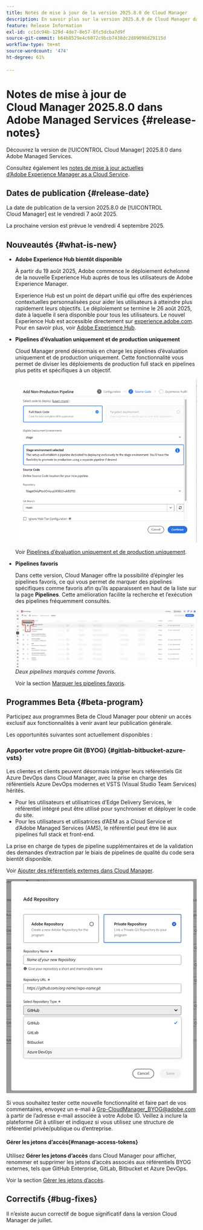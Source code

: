 ```yaml
---
title: Notes de mise à jour de la version 2025.8.0 de Cloud Manager
description: En savoir plus sur la version 2025.8.0 de Cloud Manager dans Adobe Managed Services.
feature: Release Information
exl-id: cc1dc94b-129d-4de7-8e57-8fc5dcba7d9f
source-git-commit: b64b8529e4c6072c9bcb7438dc2d89098d29115d
workflow-type: tm+mt
source-wordcount: '474'
ht-degree: 61%

---
```


# Notes de mise à jour de Cloud Manager 2025.8.0 dans Adobe Managed Services {#release-notes}

<!-- RELEASE WIKI  https://wiki.corp.adobe.com/display/DMSArchitecture/Cloud+Manager+2025.04.0+Release -->

Découvrez la version de [!UICONTROL Cloud Manager] 2025.8.0 dans Adobe Managed Services.

Consultez également les [notes de mise à jour actuelles d’Adobe Experience Manager as a Cloud Service](https://experienceleague.adobe.com/fr/docs/experience-manager-cloud-service/content/release-notes/home).

## Dates de publication {#release-date}

La date de publication de la version 2025.8.0 de [!UICONTROL Cloud Manager] est le vendredi 7 août 2025.

<!-- There are no significant new features or bug fixes in the May Cloud Manager release. -->

La prochaine version est prévue le vendredi 4 septembre 2025.

<!-- SAVE FOR FUTURE POSSIBLE USE There are no significant new features or bug fixes in the May Cloud Manager release. -->


## Nouveautés {#what-is-new}

* **Adobe Experience Hub bientôt disponible**

  À partir du 19 août 2025, Adobe commence le déploiement échelonné de la nouvelle Experience Hub auprès de tous les utilisateurs de Adobe Experience Manager.

  Experience Hub est un point de départ unifié qui offre des expériences contextuelles personnalisées pour aider les utilisateurs à atteindre plus rapidement leurs objectifs. Le déploiement se termine le 26 août 2025, date à laquelle il sera disponible pour tous les utilisateurs. Le nouvel Experience Hub est accessible directement sur [experience.adobe.com](https://experience.adobe.com/). Pour en savoir plus, voir [Adobe Experience Hub](/help/experience-hub.md).

* **Pipelines d’évaluation uniquement et de production uniquement**

  Cloud Manager prend désormais en charge les pipelines d’évaluation uniquement et de production uniquement. Cette fonctionnalité vous permet de diviser les déploiements de production full stack en pipelines plus petits et spécifiques à un objectif. <!-- This feature went into GA from Private beta in the June 5, 2025 CM release -->

  ![Boîte de dialogue Ajouter un pipeline hors production avec le bouton radio Code de pile complète sélectionné et Environnement d’évaluation sélectionné](/help/release-notes/assets/add-non-production-pipeline.png)

  Voir [Pipelines d’évaluation uniquement et de production uniquement](/help/using/stage-prod-only.md).

* **Pipelines favoris**

  Dans cette version, Cloud Manager offre la possibilité d’épingler les pipelines favoris, ce qui vous permet de marquer des pipelines spécifiques comme favoris afin qu’ils apparaissent en haut de la liste sur la page **Pipelines**. Cette amélioration facilite la recherche et l’exécution des pipelines fréquemment consultés. <!-- CMGR-68293 -->

  ![Pipelines marqués comme favoris](/help/release-notes/assets/pipeline-favorites.png) *Deux pipelines marqués comme favoris.*

  Voir la section [Marquer les pipelines favoris](/help/using/managing-pipelines.md#pipeline-favorites).


## Programmes Beta {#beta-program}

Participez aux programmes Beta de Cloud Manager pour obtenir un accès exclusif aux fonctionnalités à venir avant leur publication générale.

Les opportunités suivantes sont actuellement disponibles :


### Apporter votre propre Git (BYOG) {#gitlab-bitbucket-azure-vsts}

<!-- BOTH CS & AMS -->

Les clientes et clients peuvent désormais intégrer leurs référentiels Git Azure DevOps dans Cloud Manager, avec la prise en charge des référentiels Azure DevOps modernes et VSTS (Visual Studio Team Services) hérités.

* Pour les utilisateurs et utilisatrices d’Edge Delivery Services, le référentiel intégré peut être utilisé pour synchroniser et déployer le code du site.
* Pour les utilisateurs et utilisatrices d’AEM as a Cloud Service et d’Adobe Managed Services (AMS), le référentiel peut être lié aux pipelines full stack et front-end.

La prise en charge de types de pipeline supplémentaires et de la validation des demandes d’extraction par le biais de pipelines de qualité du code sera bientôt disponible.

Voir [Ajouter des référentiels externes dans Cloud Manager](/help/managing-code/external-repositories.md).

![Boîte de dialogue Ajouter un référentiel](/help/release-notes/assets/azure-repo.png)

Si vous souhaitez tester cette nouvelle fonctionnalité et faire part de vos commentaires, envoyez un e-mail à [Grp-CloudManager_BYOG@adobe.com](mailto:grp-cloudmanager_byog@adobe.com) à partir de l’adresse e-mail associée à votre Adobe ID. Veillez à inclure la plateforme Git à utiliser et indiquez si vous utilisez une structure de référentiel privée/publique ou d’entreprise.

#### Gérer les jetons d’accès{#manage-access-tokens}

Utilisez **Gérer les jetons d’accès** dans Cloud Manager pour afficher, renommer et supprimer les jetons d’accès associés aux référentiels BYOG externes, tels que GitHub Enterprise, GitLab, Bitbucket et Azure DevOps.

Voir la section [Gérer les jetons d’accès](/help/managing-code/manage-access-tokens.md).

<!-- If you are interested in testing this new feature and sharing your feedback, send an email to [Grp-CloudManager_BYOG@adobe.com](mailto:grp-cloudmanager_byog@adobe.com) from your email address associated with your Adobe ID. -->

## Correctifs {#bug-fixes}

Il n’existe aucun correctif de bogue significatif dans la version Cloud Manager de juillet.

<!--
Known Issues {#known-issues}

* A -->
